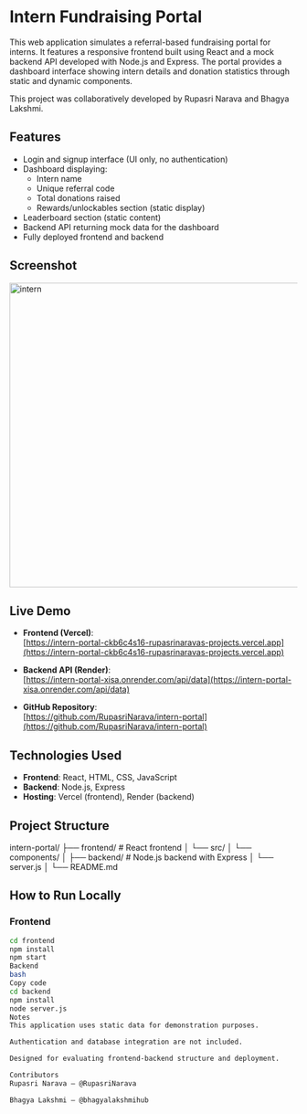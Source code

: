 # Intern Fundraising Portal

This web application simulates a referral-based fundraising portal for interns. It features a responsive frontend built using React and a mock backend API developed with Node.js and Express. The portal provides a dashboard interface showing intern details and donation statistics through static and dynamic components.

This project was collaboratively developed by Rupasri Narava and Bhagya Lakshmi.

## Features

- Login and signup interface (UI only, no authentication)
- Dashboard displaying:
  - Intern name
  - Unique referral code
  - Total donations raised
  - Rewards/unlockables section (static display)
- Leaderboard section (static content)
- Backend API returning mock data for the dashboard
- Fully deployed frontend and backend

## Screenshot

<img width="603" height="533" alt="intern" src="https://github.com/user-attachments/assets/e4cd5e0e-6015-40e2-888e-ed0b742b6cfa" />

## Live Demo

- **Frontend (Vercel)**:  
  [https://intern-portal-ckb6c4s16-rupasrinaravas-projects.vercel.app](https://intern-portal-ckb6c4s16-rupasrinaravas-projects.vercel.app)

- **Backend API (Render)**:  
  [https://intern-portal-xisa.onrender.com/api/data](https://intern-portal-xisa.onrender.com/api/data)

- **GitHub Repository**:  
  [https://github.com/RupasriNarava/intern-portal](https://github.com/RupasriNarava/intern-portal)
  

## Technologies Used

- **Frontend**: React, HTML, CSS, JavaScript
- **Backend**: Node.js, Express
- **Hosting**: Vercel (frontend), Render (backend)

## Project Structure

intern-portal/
├── frontend/ # React frontend
│ └── src/
│ └── components/
│
├── backend/ # Node.js backend with Express
│ └── server.js
│
└── README.md



## How to Run Locally

### Frontend

```bash
cd frontend
npm install
npm start
Backend
bash
Copy code
cd backend
npm install
node server.js
Notes
This application uses static data for demonstration purposes.

Authentication and database integration are not included.

Designed for evaluating frontend-backend structure and deployment.

Contributors
Rupasri Narava – @RupasriNarava

Bhagya Lakshmi – @bhagyalakshmihub
